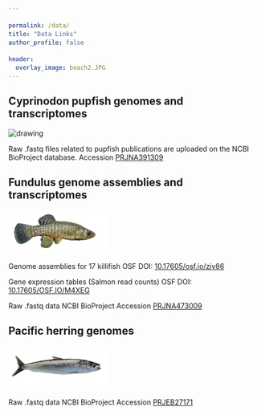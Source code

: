 ```yaml
---

permalink: /data/
title: "Data Links"
author_profile: false

header:
  overlay_image: beach2.JPG
---
```




## Cyprinodon pupfish genomes and transcriptomes 
<img src="https://github.com/joemcgirr/joemcgirr.github.io/blob/master/images/marco-01.png?raw=true" alt="drawing" width="180"/>

Raw .fastq files related to pupfish publications are uploaded on the NCBI BioProject database. 
Accession [PRJNA391309](https://www.ncbi.nlm.nih.gov/bioproject/391309)


## Fundulus genome assemblies and transcriptomes
<img src="https://github.com/joemcgirr/joemcgirr.github.io/blob/master/images/grandis-01.png?raw=true" alt="drawing" width="200"/>

Genome assemblies for 17 killifish
OSF DOI: [10.17605/osf.io/zjv86](https://osf.io/zjv86/)

Gene expression tables (Salmon read counts)
OSF DOI: [10.17605/OSF.IO/M4XEG](https://osf.io/m4xeg/)

Raw .fastq data NCBI BioProject
Accession [PRJNA473009](https://www.ncbi.nlm.nih.gov/bioproject/473009)


## Pacific herring genomes
<img src="https://github.com/joemcgirr/joemcgirr.github.io/blob/master/images/herring-01.png?raw=true" alt="drawing" width="200"/>

Raw .fastq data NCBI BioProject
Accession [PRJEB27171](https://www.ncbi.nlm.nih.gov/bioproject/559111)





